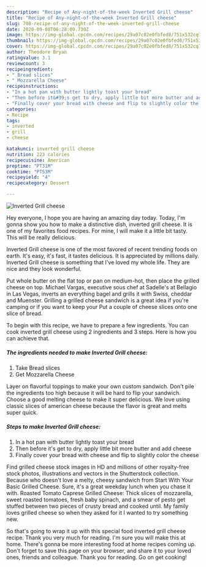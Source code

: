 ```yaml
---
description: "Recipe of Any-night-of-the-week Inverted Grill cheese"
title: "Recipe of Any-night-of-the-week Inverted Grill cheese"
slug: 708-recipe-of-any-night-of-the-week-inverted-grill-cheese
date: 2020-09-08T06:28:09.730Z
image: https://img-global.cpcdn.com/recipes/29a07c02e0fbfed8/751x532cq70/inverted-grill-cheese-recipe-main-photo.jpg
thumbnail: https://img-global.cpcdn.com/recipes/29a07c02e0fbfed8/751x532cq70/inverted-grill-cheese-recipe-main-photo.jpg
cover: https://img-global.cpcdn.com/recipes/29a07c02e0fbfed8/751x532cq70/inverted-grill-cheese-recipe-main-photo.jpg
author: Theodore Bryan
ratingvalue: 3.1
reviewcount: 3
recipeingredient:
- " Bread slices"
- " Mozzarella Cheese"
recipeinstructions:
- "In a hot pan with butter lightly toast your bread"
- "Then before it&#39;s get to dry, apply little bit more butter and add cheese"
- "Finally cover your bread with cheese and flip to slightly color the cheese"
categories:
- Recipe
tags:
- inverted
- grill
- cheese

katakunci: inverted grill cheese 
nutrition: 223 calories
recipecuisine: American
preptime: "PT31M"
cooktime: "PT53M"
recipeyield: "4"
recipecategory: Dessert

---
```



![Inverted Grill cheese](https://img-global.cpcdn.com/recipes/29a07c02e0fbfed8/751x532cq70/inverted-grill-cheese-recipe-main-photo.jpg)

Hey everyone, I hope you are having an amazing day today. Today, I'm gonna show you how to make a distinctive dish, inverted grill cheese. It is one of my favorites food recipes. For mine, I will make it a little bit tasty. This will be really delicious.

Inverted Grill cheese is one of the most favored of recent trending foods on earth. It's easy, it's fast, it tastes delicious. It is appreciated by millions daily. Inverted Grill cheese is something that I've loved my whole life. They are nice and they look wonderful.

Put whole butter on the flat top or pan on medium-hot, then place the grilled cheese on top. Michael Vargas, executive sous chef at Sadelle&#39;s at Bellagio in Las Vegas, inverts an everything bagel and grills it with Swiss, cheddar and Muenster. Grilling a grilled cheese sandwich is a great idea if you&#39;re camping or if you want to keep your Put a couple of cheese slices onto one slice of bread.


To begin with this recipe, we have to prepare a few ingredients. You can cook inverted grill cheese using 2 ingredients and 3 steps. Here is how you can achieve that.

<!--inarticleads1-->

##### The ingredients needed to make Inverted Grill cheese:

1. Take  Bread slices
1. Get  Mozzarella Cheese


Layer on flavorful toppings to make your own custom sandwich. Don&#39;t pile the ingredients too high because it will be hard to flip your sandwich. Choose a good melting cheese to make it super delicious. We love using classic slices of american cheese because the flavor is great and melts super quick. 

<!--inarticleads2-->

##### Steps to make Inverted Grill cheese:

1. In a hot pan with butter lightly toast your bread
1. Then before it&#39;s get to dry, apply little bit more butter and add cheese
1. Finally cover your bread with cheese and flip to slightly color the cheese


Find grilled cheese stock images in HD and millions of other royalty-free stock photos, illustrations and vectors in the Shutterstock collection. Because who doesn&#39;t love a melty, cheesy sandwich from Start With Your Basic Grilled Cheese. Sure, it&#39;s a great weekday lunch when you chase it with. Roasted Tomato Caprese Grilled Cheese: Thick slices of mozzarella, sweet roasted tomatoes, fresh baby spinach, and a smear of pesto get stuffed between two pieces of crusty bread and cooked until. My family loves grilled cheese so when they asked for it I wanted to try something new. 

So that's going to wrap it up with this special food inverted grill cheese recipe. Thank you very much for reading. I'm sure you will make this at home. There's gonna be more interesting food at home recipes coming up. Don't forget to save this page on your browser, and share it to your loved ones, friends and colleague. Thank you for reading. Go on get cooking!
